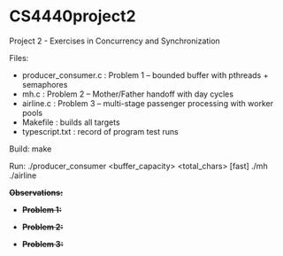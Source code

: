 # CS4440project2
Project 2 - Exercises in Concurrency and Synchronization

Files:
- producer_consumer.c  : Problem 1 – bounded buffer with pthreads + semaphores
- mh.c                 : Problem 2 – Mother/Father handoff with day cycles
- airline.c            : Problem 3 – multi-stage passenger processing with worker pools
- Makefile             : builds all targets
- typescript.txt       : record of program test runs

Build:
  make

Run:
  ./producer_consumer <buffer_capacity> <total_chars> [fast]
  ./mh <cycles>
  ./airline <P> <B> <S> <F>

Observations:
- Problem 1:
  
- Problem 2:
  
- Problem 3: 
